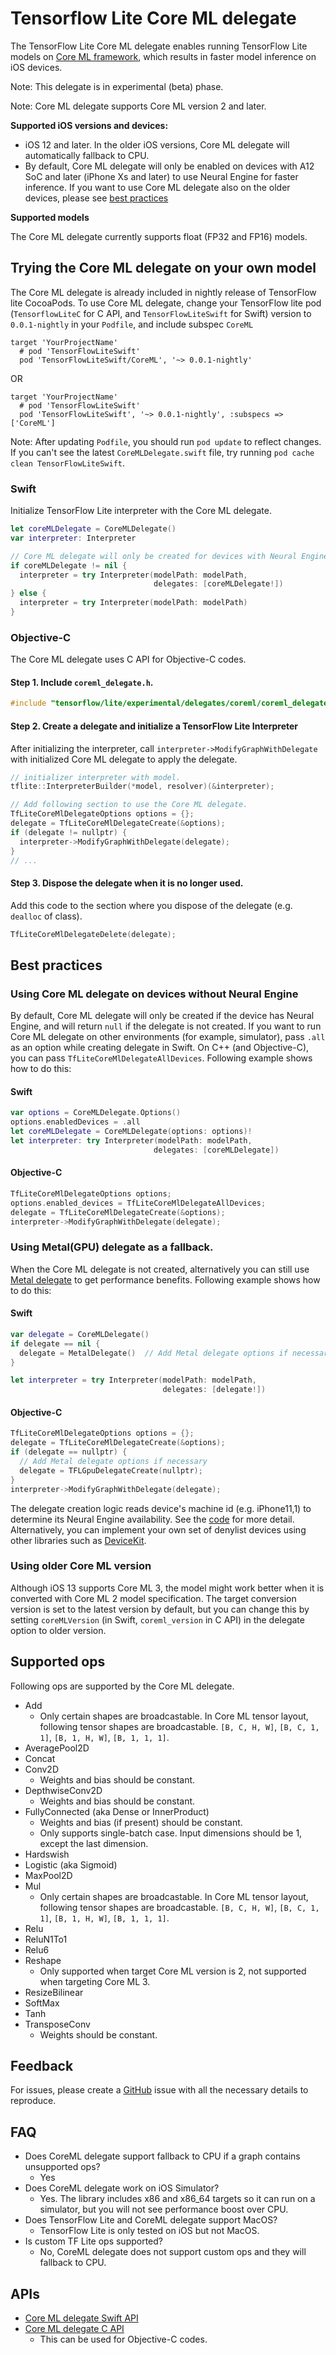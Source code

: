 # Tensorflow Lite Core ML delegate

The TensorFlow Lite Core ML delegate enables running TensorFlow Lite models on
[Core ML framework](https://developer.apple.com/documentation/coreml), which
results in faster model inference on iOS devices.

Note: This delegate is in experimental (beta) phase.

Note: Core ML delegate supports Core ML version 2 and later.

**Supported iOS versions and devices:**

*   iOS 12 and later. In the older iOS versions, Core ML delegate will
    automatically fallback to CPU.
*   By default, Core ML delegate will only be enabled on devices with A12 SoC
    and later (iPhone Xs and later) to use Neural Engine for faster inference.
    If you want to use Core ML delegate also on the older devices, please see
    [best practices](#best-practices)

**Supported models**

The Core ML delegate currently supports float (FP32 and FP16) models.

## Trying the Core ML delegate on your own model

The Core ML delegate is already included in nightly release of TensorFlow lite
CocoaPods. To use Core ML delegate, change your TensorFlow lite pod
(`TensorflowLiteC` for C API, and `TensorFlowLiteSwift` for Swift) version to
`0.0.1-nightly` in your `Podfile`, and include subspec `CoreML`

```
target 'YourProjectName'
  # pod 'TensorFlowLiteSwift'
  pod 'TensorFlowLiteSwift/CoreML', '~> 0.0.1-nightly'
```

OR

```
target 'YourProjectName'
  # pod 'TensorFlowLiteSwift'
  pod 'TensorFlowLiteSwift', '~> 0.0.1-nightly', :subspecs => ['CoreML']
```

Note: After updating `Podfile`, you should run `pod update` to reflect changes.
If you can't see the latest `CoreMLDelegate.swift` file, try running `pod cache
clean TensorFlowLiteSwift`.

### Swift

Initialize TensorFlow Lite interpreter with the Core ML delegate.

```swift
let coreMLDelegate = CoreMLDelegate()
var interpreter: Interpreter

// Core ML delegate will only be created for devices with Neural Engine
if coreMLDelegate != nil {
  interpreter = try Interpreter(modelPath: modelPath,
                                delegates: [coreMLDelegate!])
} else {
  interpreter = try Interpreter(modelPath: modelPath)
}
```

### Objective-C

The Core ML delegate uses C API for Objective-C codes.

#### Step 1. Include `coreml_delegate.h`.

```objectivec
#include "tensorflow/lite/experimental/delegates/coreml/coreml_delegate.h"
```

#### Step 2. Create a delegate and initialize a TensorFlow Lite Interpreter

After initializing the interpreter, call `interpreter->ModifyGraphWithDelegate`
with initialized Core ML delegate to apply the delegate.

```objectivec
// initializer interpreter with model.
tflite::InterpreterBuilder(*model, resolver)(&interpreter);

// Add following section to use the Core ML delegate.
TfLiteCoreMlDelegateOptions options = {};
delegate = TfLiteCoreMlDelegateCreate(&options);
if (delegate != nullptr) {
  interpreter->ModifyGraphWithDelegate(delegate);
}
// ...
```

#### Step 3. Dispose the delegate when it is no longer used.

Add this code to the section where you dispose of the delegate (e.g. `dealloc`
of class).

```objectivec
TfLiteCoreMlDelegateDelete(delegate);
```

## Best practices

### Using Core ML delegate on devices without Neural Engine

By default, Core ML delegate will only be created if the device has Neural
Engine, and will return `null` if the delegate is not created. If you want to
run Core ML delegate on other environments (for example, simulator), pass `.all`
as an option while creating delegate in Swift. On C++ (and Objective-C), you can
pass `TfLiteCoreMlDelegateAllDevices`. Following example shows how to do this:

#### Swift

```swift
var options = CoreMLDelegate.Options()
options.enabledDevices = .all
let coreMLDelegate = CoreMLDelegate(options: options)!
let interpreter: try Interpreter(modelPath: modelPath,
                                delegates: [coreMLDelegate])
```

#### Objective-C

```objectivec
TfLiteCoreMlDelegateOptions options;
options.enabled_devices = TfLiteCoreMlDelegateAllDevices;
delegate = TfLiteCoreMlDelegateCreate(&options);
interpreter->ModifyGraphWithDelegate(delegate);
```

### Using Metal(GPU) delegate as a fallback.

When the Core ML delegate is not created, alternatively you can still use
[Metal delegate](https://www.tensorflow.org/lite/performance/gpu#ios) to get
performance benefits. Following example shows how to do this:

#### Swift

```swift
var delegate = CoreMLDelegate()
if delegate == nil {
  delegate = MetalDelegate()  // Add Metal delegate options if necessary.
}

let interpreter = try Interpreter(modelPath: modelPath,
                                  delegates: [delegate!])
```

#### Objective-C

```objectivec
TfLiteCoreMlDelegateOptions options = {};
delegate = TfLiteCoreMlDelegateCreate(&options);
if (delegate == nullptr) {
  // Add Metal delegate options if necessary
  delegate = TFLGpuDelegateCreate(nullptr);
}
interpreter->ModifyGraphWithDelegate(delegate);
```

The delegate creation logic reads device's machine id (e.g. iPhone11,1) to
determine its Neural Engine availability. See the
[code](https://github.com/tensorflow/tensorflow/blob/master/tensorflow/lite/experimental/delegates/coreml/coreml_delegate.mm)
for more detail. Alternatively, you can implement your own set of denylist
devices using other libraries such as
[DeviceKit](https://github.com/devicekit/DeviceKit).

### Using older Core ML version

Although iOS 13 supports Core ML 3, the model might work better when it is
converted with Core ML 2 model specification. The target conversion version is
set to the latest version by default, but you can change this by setting
`coreMLVersion` (in Swift, `coreml_version` in C API) in the delegate option to
older version.

## Supported ops

Following ops are supported by the Core ML delegate.

*   Add
    *   Only certain shapes are broadcastable. In Core ML tensor layout,
        following tensor shapes are broadcastable. `[B, C, H, W]`, `[B, C, 1,
        1]`, `[B, 1, H, W]`, `[B, 1, 1, 1]`.
*   AveragePool2D
*   Concat
*   Conv2D
    *   Weights and bias should be constant.
*   DepthwiseConv2D
    *   Weights and bias should be constant.
*   FullyConnected (aka Dense or InnerProduct)
    *   Weights and bias (if present) should be constant.
    *   Only supports single-batch case. Input dimensions should be 1, except
        the last dimension.
*   Hardswish
*   Logistic (aka Sigmoid)
*   MaxPool2D
*   Mul
    *   Only certain shapes are broadcastable. In Core ML tensor layout,
        following tensor shapes are broadcastable. `[B, C, H, W]`, `[B, C, 1,
        1]`, `[B, 1, H, W]`, `[B, 1, 1, 1]`.
*   Relu
*   ReluN1To1
*   Relu6
*   Reshape
    *   Only supported when target Core ML version is 2, not supported when
        targeting Core ML 3.
*   ResizeBilinear
*   SoftMax
*   Tanh
*   TransposeConv
    *   Weights should be constant.

## Feedback

For issues, please create a
[GitHub](https://github.com/tensorflow/tensorflow/issues/new?template=50-other-issues.md)
issue with all the necessary details to reproduce.

## FAQ

* Does CoreML delegate support fallback to CPU if a graph contains unsupported
  ops?
  * Yes
* Does CoreML delegate work on iOS Simulator?
  * Yes. The library includes x86 and x86_64 targets so it can run on
    a simulator, but you will not see performance boost over CPU.
* Does TensorFlow Lite and CoreML delegate support MacOS?
  * TensorFlow Lite is only tested on iOS but not MacOS.
* Is custom TF Lite ops supported?
  * No, CoreML delegate does not support custom ops and they will fallback to
    CPU.

## APIs

*   [Core ML delegate Swift API](https://github.com/tensorflow/tensorflow/blob/master/tensorflow/lite/experimental/swift/Sources/CoreMLDelegate.swift)
*   [Core ML delegate C API](https://github.com/tensorflow/tensorflow/blob/master/tensorflow/lite/experimental/delegates/coreml/coreml_delegate.h)
    *   This can be used for Objective-C codes.
